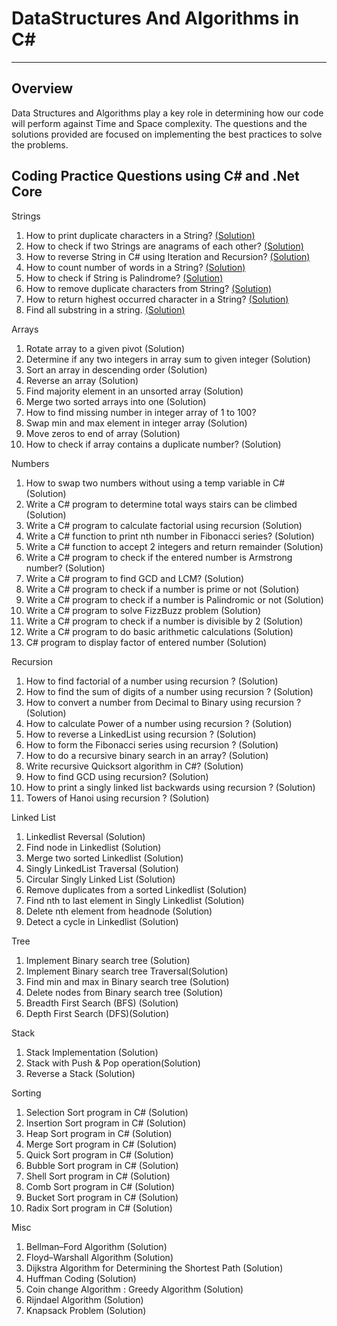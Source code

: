  # DataStructures And Algorithms in C#

---

## Overview

Data Structures and Algorithms play a key role in determining how our code will perform against Time and Space complexity. The questions and the solutions provided are focused on implementing the best practices to solve the problems.

## Coding Practice Questions using C# and .Net Core

Strings 

1. How to print duplicate characters in a String? [(Solution)](https://github.com/neetamlimbu/DataStructuresAndAlgorithms/tree/master/Strings/DuplicateCharacters) 
2. How to check if two Strings are anagrams of each other? [(Solution)](https://github.com/neetamlimbu/DataStructuresAndAlgorithms/tree/master/Strings/Anagrams)
3. How to reverse String in C# using Iteration and Recursion? [(Solution)](https://github.com/neetamlimbu/DataStructuresAndAlgorithms/tree/master/Strings/ReverseString)
4. How to count number of words in a String? [(Solution)](https://github.com/neetamlimbu/DataStructuresAndAlgorithms/tree/master/Strings/WordCount)
5. How to check if String is Palindrome? [(Solution)](https://github.com/neetamlimbu/DataStructuresAndAlgorithms/tree/master/Strings/Palindrome)
6. How to remove duplicate characters from String? [(Solution)](https://github.com/neetamlimbu/DataStructuresAndAlgorithms/tree/master/Strings/RemoveDuplicateCharacters)
7. How to return highest occurred character in a String? [(Solution)](https://github.com/neetamlimbu/DataStructuresAndAlgorithms/tree/master/Strings/HighestOccurredCharacter)
8. Find all substring in a string. [(Solution)](https://github.com/neetamlimbu/DataStructuresAndAlgorithms/tree/master/Strings/SubstringInAString)



Arrays

1. Rotate array to a given pivot (Solution)
2. Determine if any two integers in array sum to given integer (Solution)
3. Sort an array in descending order (Solution)
4. Reverse an array (Solution)
5. Find majority element in an unsorted array (Solution)
6. Merge two sorted arrays into one (Solution)
7. How to find missing number in integer array of 1 to 100?
8. Swap min and max element in integer array (Solution)
9. Move zeros to end of array (Solution)
10. How to check if array contains a duplicate number? (Solution)

Numbers

1. How to swap two numbers without using a temp variable in C# (Solution)
2. Write a C# program to determine total ways stairs can be climbed (Solution)
3. Write a C# program to calculate factorial using recursion (Solution)
4. Write a C# function to print nth number in Fibonacci series? (Solution)
5. Write a C# function to accept 2 integers and return remainder (Solution)
6. Write a C# program to check if the entered number is Armstrong number? (Solution)
7. Write a C# program to find GCD and LCM? (Solution)
8. Write a C# program to check if a number is prime or not (Solution)
9. Write a C# program to check if a number is Palindromic or not (Solution)
10. Write a C# program to solve FizzBuzz problem (Solution)
11. Write a C# program to check if a number is divisible by 2 (Solution)
12. Write a C# program to do basic arithmetic calculations (Solution)
13. C# program to display factor of entered number (Solution)

Recursion

1. How to find factorial of a number using recursion ? (Solution)
2. How to find the sum of digits of a number using recursion ? (Solution)
3. How to convert a number from Decimal to Binary using recursion ? (Solution)
4. How to calculate Power of a number using recursion ? (Solution)
5. How to reverse a LinkedList using recursion ? (Solution)
6. How to form the Fibonacci series using recursion ? (Solution)
7. How to do a recursive binary search in an array? (Solution)
8. Write recursive Quicksort algorithm in C#? (Solution)
9. How to find GCD using recursion? (Solution)
10. How to print a singly linked list backwards using recursion ? (Solution)
11. Towers of Hanoi using recursion ? (Solution)

Linked List

1. Linkedlist Reversal (Solution)
2. Find node in Linkedlist (Solution)
3. Merge two sorted Linkedlist (Solution)
4. Singly LinkedList Traversal (Solution)
5. Circular Singly Linked List (Solution)
6. Remove duplicates from a sorted Linkedlist (Solution)
7. Find nth to last element in Singly Linkedlist (Solution)
8. Delete nth element from headnode (Solution)
9. Detect a cycle in Linkedlist (Solution)

Tree

1. Implement Binary search tree (Solution)
2. Implement Binary search tree Traversal(Solution)
3. Find min and max in Binary search tree (Solution)
4. Delete nodes from Binary search tree (Solution)
5. Breadth First Search (BFS) (Solution)
6. Depth First Search (DFS)(Solution)

Stack

1. Stack Implementation (Solution)
2. Stack with Push & Pop operation(Solution)
3. Reverse a Stack (Solution)

Sorting

1. Selection Sort program in C# (Solution)
2. Insertion Sort program in C# (Solution)
3. Heap Sort program in C# (Solution)
4. Merge Sort program in C# (Solution)
5. Quick Sort program in C# (Solution)
6. Bubble Sort program  in C# (Solution)
7. Shell Sort program in C# (Solution)
8. Comb Sort program in C# (Solution)
9. Bucket Sort program in C# (Solution)
10. Radix Sort program in C# (Solution)

Misc

1. Bellman–Ford Algorithm (Solution)
2. Floyd–Warshall Algorithm (Solution)
3. Dijkstra Algorithm for Determining the Shortest Path (Solution)
4. Huffman Coding (Solution)
5. Coin change Algorithm : Greedy Algorithm (Solution)
6. Rijndael Algorithm (Solution)
7. Knapsack Problem (Solution)
